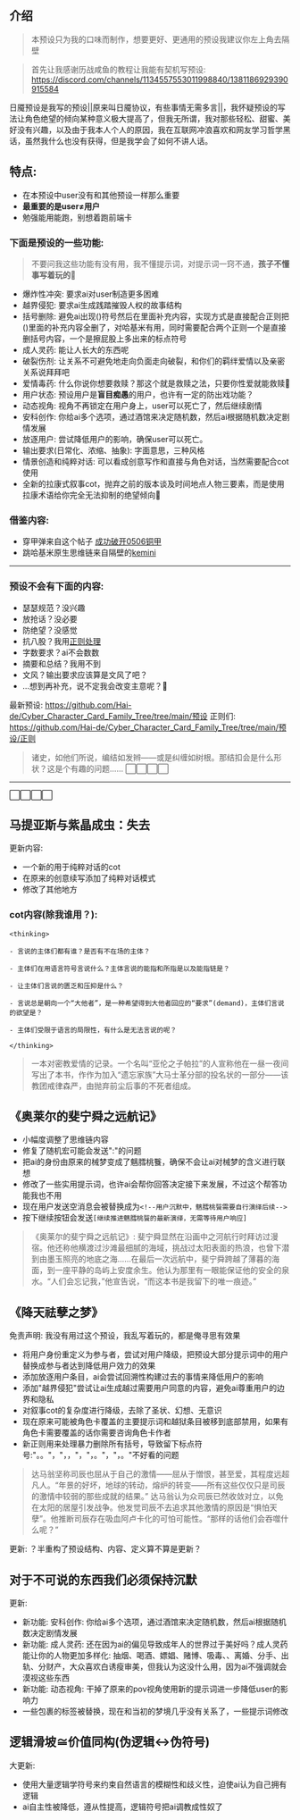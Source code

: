 
## 介绍

> 本预设只为我的口味而制作，想要更好、更通用的预设我建议你左上角去隔壁

> 首先让我感谢历战咸鱼的教程让我能有契机写预设: https://discord.com/channels/1134557553011998840/1381186929390915584

日魇预设是我写的预设||原来叫日魇协议，有些事情无需多言||，我怀疑预设的写法让角色绝望的倾向某种意义极大提高了，但我无所谓，我对那些轻松、甜蜜、美好没有兴趣，以及由于我本人个人的原因，我在互联网冲浪喜欢和网友学习哲学黑话，虽然我什么也没有获得，但是我学会了如何不讲人话。
## 特点: 

- 在本预设中user没有和其他预设一样那么重要
- **最重要的是user≠用户**
- 勉强能用能跑，别想着跑前端卡
### 下面是预设的一些功能: 

> 不要问我这些功能有没有用，我不懂提示词，对提示词一窍不通，**孩子不懂事写着玩的🤣**

- 爆炸性冲突: 要求ai对user制造更多困难
- 越界侵犯: 要求ai生成践踏摧毁人权的故事结构
- 括号删除: 避免ai出现()符号然后在里面补充内容，实现方式是直接配合正则把()里面的补充内容全删了，对哈基米有用，同时需要配合两个正则一个是直接删括号内容，一个是擦屁股上多出来的标点符号
- 成人灵药: 能让人长大的东西呢
- 破裂伤剂: 让关系不可避免地走向负面走向破裂，和你们的羁绊爱情以及亲密关系说拜拜吧
- 爱情毒药: 什么你说你想要救赎？那这个就是救赎之法，只要你性爱就能救赎🤣
- 用户状态: 预设用户是**盲目痴愚**的用户，也许有一定的防出戏功能？
- 动态视角: 视角不再锁定在用户身上，user可以死亡了，然后继续剧情
- 安科创作: 你给ai多个选项，通过酒馆来决定随机数，然后ai根据随机数决定剧情发展
- 放逐用户: 尝试降低用户的影响，确保user可以死亡。
- 输出要求(日常化、浓缩、抽象): 字面意思，三种风格
- 情景创造和纯粹对话: 可以看成创意写作和直接与角色对话，当然需要配合cot使用
- 全新的拉康式叙事cot，抛弃之前的版本谈及时间地点人物三要素，而是使用拉康术语给你完全无法抑制的绝望倾向🤣


### 借鉴内容: 
- 穿甲弹来自这个帖子 [成功破开0506铜甲](https://discord.com/channels/1134557553011998840/1377528910379483146) 
- 跳哈基米原生思维链来自隔壁的[kemini](https://discord.com/channels/1134557553011998840/1339853575295209482)
--- 

### 预设不会有下面的内容: 
- 瑟瑟规范？没兴趣
- 放抢话？没必要
- 防绝望？没感觉
- 抗八股？我用[正则处理](https://discord.com/channels/1291925535324110879/1368365317742526634)
- 字数要求？ai不会数数
- 摘要和总结？我用不到
- 文风？输出要求应该算是文风了吧？
- ...想到再补充，说不定我会改变主意呢？🤣

最新预设: https://github.com/Hai-de/Cyber_Character_Card_Family_Tree/tree/main/预设
正则们: https://github.com/Hai-de/Cyber_Character_Card_Family_Tree/tree/main/预设/正则


> 诸史，如他们所说，编结如发辫——或是纠缠如树根。那结扣会是什么形状？这是个有趣的问题……
⬜⬜⬜⬜
---
⬜⬜⬜⬜
## 马提亚斯与紫晶成虫：失去
更新内容: 
- 一个新的用于纯粹对话的cot
- 在原来的创意续写添加了纯粹对话模式
- 修改了其他地方
### cot内容(除我谁用？): 
```
<thinking>

- 言说的主体们都有谁？是否有不在场的主体？

- 主体们在用语言符号言说什么？主体言说的能指和所指是以及能指链是？

- 让主体们言说的匮乏和压抑是什么？

- 言说总是朝向一个“大他者”，是一种希望得到大他者回应的“要求”(demand)，主体们言说的欲望是？

- 主体们受限于语言的局限性，有什么是无法言说的呢？

</thinking>
```

> 一本对密教爱情的记录。一个名叫“亚伦之子帕拉”的人宣称他在一昼一夜间写出了本书，作作为加入“遗忘家族”大马士革分部的投名状的一部分——该教团戒律森严，由抛弃前尘后事的不死者组成。



## 《奥莱尔的斐宁舜之远航记》
- 小幅度调整了思维链内容
- 修复了随机宏可能会发送":"的问题
- 把ai的身份由原来的械梦变成了魑膤桃餮，确保不会让ai对械梦的含义进行联想
- 修改了一些实用提示词，也许ai会帮你回答决定接下来发展，不过这个帮答功能我也不用
- 现在用户发送空消息会被替换成为`<!--用户沉默中，魑膤桃餮需要自行演绎后续-->`
- 按下继续按钮会发送`[继续推进魑膤桃餮的最新演绎，无需等待用户响应]`

> 《奥莱尔的斐宁舜之远航记》: 斐宁舜显然在沿画中之河航行时拜访过漫宿。他还称他横渡过沙滩最细腻的海域，挑战过太阳表面的热浪，也曾下潜到由墨玉照亮的地底之海……在最后一次远航中，斐宁舜跨越了薄暮的海面，到一座平静的岛屿上安度余生。他认为那里有一眼能保证他的安全的泉水。“人们会忘记我，”他宣告说，“而这本书是我留下的唯一痕迹。”


## 《降天祛孽之梦》
免责声明: 我没有用过这个预设，我乱写着玩的，都是俺寻思有效果
- 将用户身份重定义为参与者，尝试对用户降级，把预设大部分提示词中的用户替换成参与者达到降低用户效力的效果
- 添加放逐用户条目，ai会尝试回溯性构建过去的事情来降低用户的影响
- 添加"越界侵犯"尝试让ai生成越过需要用户同意的内容，避免ai尊重用户的边界和隐私
- 对叙事cot的复杂度进行降级，去除了圣状、幻想、无意识
- 现在原来可能被角色卡覆盖的主要提示词和越狱条目被移到底部禁用，如果有角色卡需要覆盖的话你需要咨询角色卡作者
- 新正则用来处理暴力删除所有括号，导致留下标点符号:"。。"，"，，"，"，。"，"，。"不好看的问题


> 达马翁坚称司辰也屈从于自己的激情——屈从于憎恨，甚至爱，其程度远超凡人。“年景的好坏，地球的转动，熔炉的转变——所有这些仅仅只是司辰的激情中较弱的那些成就的结果。”
> 达马翁认为众司辰已然收敛对立，以免在太阳的居屋引发战争。他发觉司辰不去追求其他激情的原因是“惧怕天孽”。他推断司辰存在吸血阿卢卡化的可怕可能性。“那样的话他们会吞噬什么呢？”


更新: ？半重构了预设结构、内容、定义算不算是更新？


## 对于不可说的东西我们必须保持沉默

更新: 
- 新功能: 安科创作: 你给ai多个选项，通过酒馆来决定随机数，然后ai根据随机数决定剧情发展
- 新功能: 成人灵药: 还在因为ai的偏见导致成年人的世界过于美好吗？成人灵药能让你的人物更加多样化: 抽烟、喝酒、嫖娼、赌博、吸毒、、离婚、分手、出轨、分财产，大众喜欢白诱瘦审美，但我认为这没什么用，因为ai不强调就会漠视这些东西
- 新功能: 动态视角: 干掉了原来的pov视角使用新的提示词进一步降低user的影响力
- 一些包裹的标签被替换，现在和当初的梦境几乎没有关系了，一些提示词修改

## 逻辑滑坡≅价值同构(伪逻辑↔伪符号)
大更新: 
- 使用大量逻辑学符号来约束自然语言的模糊性和歧义性，迫使ai认为自己拥有逻辑
- ai自主性被降低，遵从性提高，逻辑符号把ai调教成性奴了